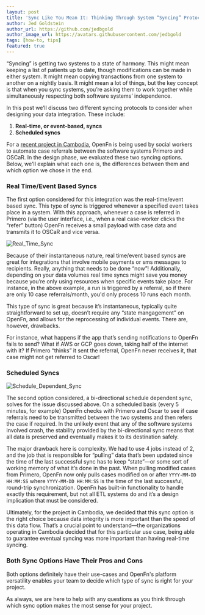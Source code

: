 ```yaml
---
layout: post
title: 'Sync Like You Mean It: Thinking Through System “Syncing” Protocols'
author: Jed Goldstein
author_url: https://github.com/jedbgold
author_image_url: https://avatars.githubusercontent.com/jedbgold
tags: [how-to, tips]
featured: true
---
```


“Syncing” is getting two systems to a state of harmony. This might mean keeping
a list of patients up to date, though modifications can be made in either
system. It might mean copying transactions from one system to another on a
nightly basis. It might mean a lot of things, but the key concept is that when
you sync systems, you’re asking them to work together while simultaneously
respecting both software systems’ independence.

In this post we’ll discuss two different syncing protocols to consider when
designing your data integration. These include:

1. **Real-time, or event-based, syncs**
2. **Scheduled syncs**
<!--truncate-->

For a
[recent project in Cambodia](/blog/2021/02/09/interoperability_for_case_referrals),
OpenFn is being used by social workers to automate case referrals between the
software systems Primero and OSCaR. In the design phase, we evaluated these two
syncing options. Below, we'll explain what each one is, the differences between
them and which option we chose in the end.

### Real Time/Event Based Syncs

The first option considered for this integration was the real-time/event based
sync. This type of sync is triggered whenever a specified event takes place in a
system. With this approach, whenever a case is referred in Primero (via the user
interface, i.e., when a real case-worker clicks the “refer” button) OpenFn
receives a small payload with case data and transmits it to OSCaR and vice
versa.

![Real_Time_Sync](/img/syncs1.png)

<!-- all diagrams for this article can be found here: https://lucid.app/lucidchart/invitations/accept/d36fb964-7c74-4e48-b248-7e25497883e3 -->

Because of their instantaneous nature, real time/event based syncs are great for
integrations that involve mobile payments or sms messages to recipients. Really,
anything that needs to be done “now”! Additionally, depending on your data
volumes real time syncs might save you money because you’re only using resources
when specific events take place. For instance, in the above example, a run is
triggered by a referral, so if there are only 10 case referrals/month, you'd
only process 10 runs each month.

This type of sync is great because it’s instantaneous, typically quite
straightforward to set up, doesn’t require any “state mangagement” on OpenFn,
and allows for the reprocessing of individual events. There are, however,
drawbacks.

For instance, what happens if the app that’s sending notifications to OpenFn
fails to send? What if AWS or GCP goes down, taking half of the internet with
it? If Primero “thinks” it sent the referral, OpenFn never receives it, that
case might not get referred to Oscar!

### Scheduled Syncs

![Schedule_Dependent_Sync](/img/syncs2.png)

The second option considered, a bi-directional schedule dependent sync, solves
for the issue discussed above. On a scheduled basis (every 5 minutes, for
example) OpenFn checks with Primero and Oscar to see if case referrals need to
be transmitted between the two systems and then refers the case if required. In
the unlikely event that any of the software systems involved crash, the
stability provided by the bi-directional sync means that all data is preserved
and eventually makes it to its destination safely.

The major drawback here is complexity. We had to use 4 jobs instead of 2, and
the job that is responsible for “pulling” data that’s been updated since the
time of the last successful sync has to keep “state”—or some sort of working
memory of what it’s done in the past. When pulling modified cases from Primero,
OpenFn now only pulls cases modified on or after `YYYY-MM-DD HH:MM:SS` where
`YYYY-MM-DD HH:MM:SS` is the time of the last successful, round-trip
synchronization. OpenFn has built-in functionality to handle exactly this
requirement, but not all ETL systems do and it’s a design implication that must
be considered.

Ultimately, for the project in Cambodia, we decided that this sync option is the
right choice because data integrity is more important than the speed of this
data flow. That’s a crucial point to understand—the organizations operating in
Cambodia decided that for this particular use case, being able to guarantee
eventual syncing was more important than having real-time syncing.

### Both Sync Options Have Their Pros and Cons

Both options definitely have their use-cases and OpenFn's platform versatility
enables your team to decide which type of sync is right for your project.

As always, we are here to help with any questions as you think through which
sync option makes the most sense for your project.
